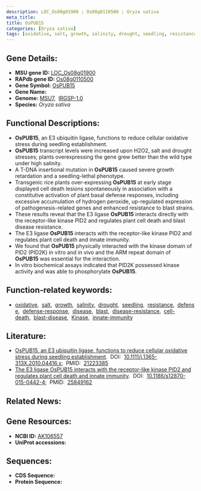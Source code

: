 ```yaml
---
description: LOC_Os08g01900 ; Os08g0110500 ; Oryza sativa
meta_title:
title: OsPUB15
categories: [Oryza sativa]
tags: [oxidative, salt, growth, salinity, drought, seedling, resistance, defense, defense response, disease, blast, disease resistance, cell death, blast disease, Kinase, innate immunity]
---
```


## Gene Details:
- **MSU gene ID:** [LOC_Os08g01900](http://rice.uga.edu/cgi-bin/ORF_infopage.cgi?orf=LOC_Os08g01900)  
- **RAPdb gene ID:** [Os08g0110500](https://rapdb.dna.affrc.go.jp/locus/?name=Os08g0110500)  
- **Gene Symbol:** <u>OsPUB15</u>
- **Gene Name:**
- **Genome:**  [MSU7](http://rice.uga.edu/),&nbsp;&nbsp;[IRGSP-1.0](https://rapdb.dna.affrc.go.jp/download/irgsp1.html)
- **Species:** *Oryza sativa*

## Functional Descriptions:
   - **OsPUB15**, an E3 ubiquitin ligase, functions to reduce cellular oxidative stress during seedling establishment.
   - **OsPUB15** transcript levels were increased upon H2O2, salt and drought stresses; plants overexpressing the gene grew better than the wild type under high salinity.
   - A T-DNA insertional mutation in **OsPUB15** caused severe growth retardation and a seedling-lethal phenotype.
   - Transgenic rice plants over-expressing **OsPUB15** at early stage displayed cell death lesions spontaneously in association with a constitutive activation of plant basal defense responses, including excessive accumulation of hydrogen peroxide, up-regulated expression of pathogenesis-related genes and enhanced resistance to blast strains.
   - These results reveal that the E3 ligase **OsPUB15** interacts directly with the receptor-like kinase PID2 and regulates plant cell death and blast disease resistance.
   - The E3 ligase **OsPUB15** interacts with the receptor-like kinase PID2 and regulates plant cell death and innate immunity.
   - We found that **OsPUB15** physically interacted with the kinase domain of PID2 (PID2K) in vitro and in vivo and the ARM repeat domain of **OsPUB15** was essential for the interaction.
   - In vitro biochemical assays indicated that PID2K possessed kinase activity and was able to phosphorylate **OsPUB15**.

## Function-related keywords:
   - [oxidative](/tags/oxidative/),&nbsp;&nbsp;[salt](/tags/salt/),&nbsp;&nbsp;[growth](/tags/growth/),&nbsp;&nbsp;[salinity](/tags/salinity/),&nbsp;&nbsp;[drought](/tags/drought/),&nbsp;&nbsp;[seedling](/tags/seedling/),&nbsp;&nbsp;[resistance](/tags/resistance/),&nbsp;&nbsp;[defense](/tags/defense/),&nbsp;&nbsp;[defense-response](/tags/defense-response/),&nbsp;&nbsp;[disease](/tags/disease/),&nbsp;&nbsp;[blast](/tags/blast/),&nbsp;&nbsp;[disease-resistance](/tags/disease-resistance/),&nbsp;&nbsp;[cell-death](/tags/cell-death/),&nbsp;&nbsp;[blast-disease](/tags/blast-disease/),&nbsp;&nbsp;[Kinase](/tags/Kinase/),&nbsp;&nbsp;[innate-immunity](/tags/innate-immunity/)

## Literature:
   - [OsPUB15, an E3 ubiquitin ligase, functions to reduce cellular oxidative stress during seedling establishment](https://www.doi.org/10.1111/j.1365-313X.2010.04416.x).&nbsp;&nbsp;DOI:&nbsp;&nbsp;[10.1111/j.1365-313X.2010.04416.x](https://www.doi.org/10.1111/j.1365-313X.2010.04416.x);&nbsp;&nbsp;PMID:&nbsp;&nbsp;[21223385](https://pubmed.ncbi.nlm.nih.gov/21223385/)
   - [The E3 ligase OsPUB15 interacts with the receptor-like kinase PID2 and regulates plant cell death and innate immunity](https://www.doi.org/10.1186/s12870-015-0442-4).&nbsp;&nbsp;DOI:&nbsp;&nbsp;[10.1186/s12870-015-0442-4](https://www.doi.org/10.1186/s12870-015-0442-4);&nbsp;&nbsp;PMID:&nbsp;&nbsp;[25849162](https://pubmed.ncbi.nlm.nih.gov/25849162/)

## Related News:

## Gene Resources:
- **NCBI ID:**  [AK106557](http://www.ncbi.nlm.nih.gov/nuccore/AK106557)
- **UniProt accessions:** [](https://www.uniprot.org/uniprotkb//entry)

## Sequences:
- **CDS Sequence:**
- **Protein Sequence:**
